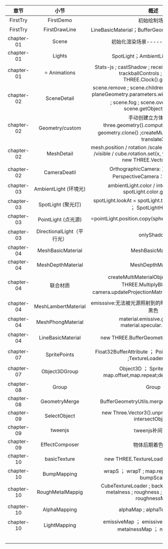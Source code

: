 |    章节    |            小节            |                             概述                             |                    ps                    |
| :--------: | :------------------------: | :----------------------------------------------------------: | :--------------------------------------: |
|  FirstTry  |         FirstDemo          |                         初始绘制场景                         |                                          |
|  FirstTry  |       FirstDrawLine        |      LineBasicMaterial；BufferGeometry.setFromPoints；       |                                          |
| chapter-01 |           Scene            |               初始化渲染场景-----AxesHelper；                |                                          |
| chapter-01 |           Lights           |               SpotLight；AmbientLight；Vector2               |                                          |
| chapter-01 |     :star: Animations      | Stats-js ;   castShadow ;   receiveShadow ;  dat.GUI ;   trackballControls ;   onResize ; THREE.Clock().getDelta() |                                          |
| chapter-02 |        SceneDetail         | scene.remove ;   scene.children.length ;   cube.name ;    planeGeometry.parameters.width ; scene.traverse :star:  ;    scene.fog ;   scene.overrideMaterial;   scene.getObjectByName |                                          |
| chapter-02 |      Geometry/custom       | 手动创建立方体：new three.geometry().computeFaceNormals ； geometry.clone() ;createMultiMaterialObject ； translateX |          Three.face3(125+弃用)           |
| chapter-02 |         MeshDetail         | mesh.position / rotation /scale /translateX /translateY /visible / cube.rotation.set(x, y, z) =cube.rotation = new THREE.Vector3(x,y,z) |                                          |
| chapter-02 |        CameraDeatil        | OrthographicCamera: 正交投影相机；PerspectiveCamera：透视投影相机 |                                          |
| chapter-03 |   AmbientLight (环境光)    | ambientLight.color / intensity / visible ; spotLight.color.getStyle() |    CubeGeometry(弃用) =>> BoxGeometry    |
| chapter-03 |     SpotLight (聚光灯)     | spotLight.lookAt = spotLight.target ; CameraHelper ； SpotLightHelper; |               可以产生阴影               |
| chapter-03 |    PointLight (点光源)     |     ⭐pointLight.position.copy(sphereLightMesh.position)      |               可以产生阴影               |
| chapter-03 | DirectionalLight（平行光） |                          onlyShadow                          |               可以产生阴影               |
| chapter-04 |     MeshBasicMaterial      |                      MeshBasicMaterial                       |                                          |
| chapter-04 |     MeshDepthMaterial      |                      MeshDepthMaterial                       |                                          |
| chapter-04 |          联合材质          | createMultiMaterialObject ； blending: THREE.MultiplyBlending ；camera.updateProjectionMatrix():star:相机更新需要调用 |                                          |
| chapter-04 |    MeshLambertMaterial     |    emisssive:无法被光源照射到的暗处显示的颜色，默认为黑色    |                   感光                   |
| chapter-04 |     MeshPhongMaterial      | material.emissive.getStyle()  ;  material.specular.getStyle() |                                          |
| chapter-04 |     LineBasicMaterial      |           new THREE.BufferGeometry().setFromPoints           |   Geometry(126+弃用)改为BufferGeometry   |
| chapter-07 |        SpritePoints        | Float32BufferAttribute ； PointsMaterial ； Points ;TextureLoader().load |  加载纹理需要require，不能直接引入路径   |
| chapter-07 |       Object3DGroup        | Object3D ； SpriteMaterial=> map.offset,map.repeat;depthTest;blending |    纹理大小位置，背景去黑色，融合模式    |
| chapter-08 |           Group            |                            Group                             |                                          |
| chapter-08 |       GeometryMerge        |          BufferGeometryUtils.mergeBufferGeometries           |                几何体合并                |
| chapter-09 |        SelectObject        | new Three.Vector3().unproject ; Raycaster ; intersectObjects |                 物体选中                 |
| chapter-09 |          tweenjs           |                       tweenjs补间动画                        |                                          |
| chapter-09 |       EffectComposer       |                       物体后期着色处理                       |               物体选中光圈               |
| chapter-10 |        basicTexture        |            new THREE.TextureLoader().load("path")            |                 纹理加载                 |
| chapter-10 |        BumpMapping         |      wrapS ； wrapT ; map.repeat ; bumpMap ; bumpScale       |                  UV贴图                  |
| chapter-10 |      RoughMetalMappig      | CubeTextureLoader ; background ; envMap ; metalness ; roughness ; metalnessMap ; roughnessMap | MeshStandardMaterial的金属贴图和粗糙贴图 |
| chapter-10 |        AlphaMapping        |               alphaMap ;  alphaTest ;  repeat                |                 透明贴图                 |
| chapter-10 |        LightMapping        | emissiveMap ； emissive ； normalMap ； metalnessMap ； normalScale |                自发光贴图                |
|            |                            |                                                              |                                          |
|            |                            |                                                              |                                          |
|            |                            |                                                              |                                          |
|            |                            |                                                              |                                          |
|            |                            |                                                              |                                          |




